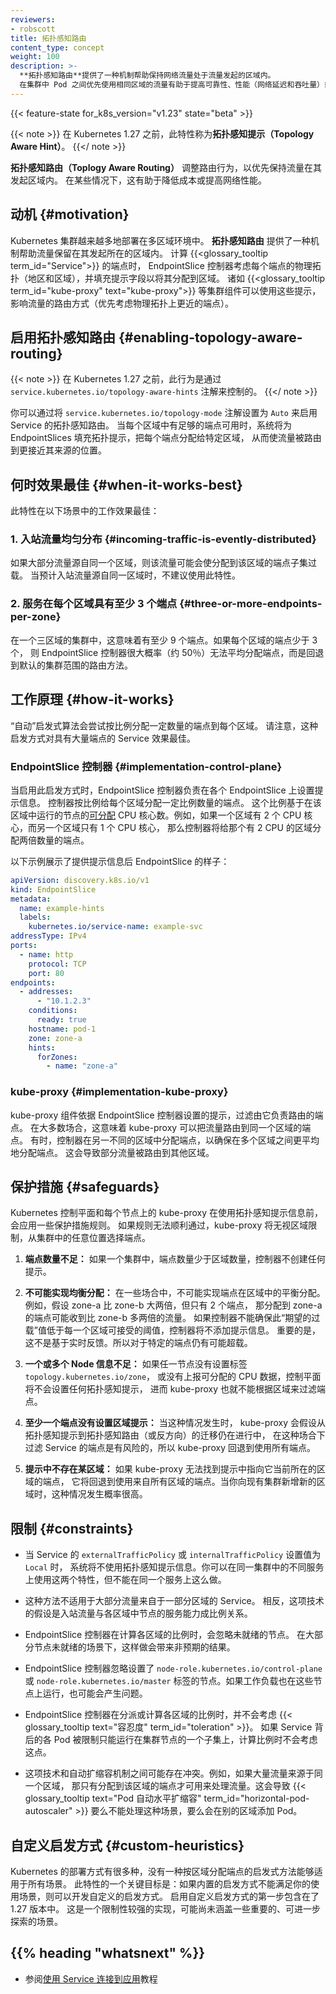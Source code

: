 ```yaml
---
reviewers:
- robscott
title: 拓扑感知路由
content_type: concept
weight: 100
description: >-
  **拓扑感知路由**提供了一种机制帮助保持网络流量处于流量发起的区域内。
  在集群中 Pod 之间优先使用相同区域的流量有助于提高可靠性、性能（网络延迟和吞吐量）或降低成本。
---
```



{{< feature-state for_k8s_version="v1.23" state="beta" >}}

{{< note >}}
在 Kubernetes 1.27 之前，此特性称为**拓扑感知提示（Topology Aware Hint）**。
{{</ note >}}

**拓扑感知路由（Toplogy Aware Routing）** 调整路由行为，以优先保持流量在其发起区域内。
在某些情况下，这有助于降低成本或提高网络性能。


## 动机   {#motivation}

Kubernetes 集群越来越多地部署在多区域环境中。
**拓扑感知路由** 提供了一种机制帮助流量保留在其发起所在的区域内。
计算 {{<glossary_tooltip term_id="Service">}} 的端点时，
EndpointSlice 控制器考虑每个端点的物理拓扑（地区和区域），并填充提示字段以将其分配到区域。
诸如 {{<glossary_tooltip term_id="kube-proxy" text="kube-proxy">}}
等集群组件可以使用这些提示，影响流量的路由方式（优先考虑物理拓扑上更近的端点）。

## 启用拓扑感知路由   {#enabling-topology-aware-routing}

{{< note >}}
在 Kubernetes 1.27 之前，此行为是通过 `service.kubernetes.io/topology-aware-hints` 注解来控制的。
{{</ note >}}

你可以通过将 `service.kubernetes.io/topology-mode` 注解设置为 `Auto` 来启用 Service 的拓扑感知路由。
当每个区域中有足够的端点可用时，系统将为 EndpointSlices 填充拓扑提示，把每个端点分配给特定区域，
从而使流量被路由到更接近其来源的位置。

## 何时效果最佳   {#when-it-works-best}

此特性在以下场景中的工作效果最佳：

### 1. 入站流量均匀分布   {#incoming-traffic-is-evently-distributed}

如果大部分流量源自同一个区域，则该流量可能会使分配到该区域的端点子集过载。
当预计入站流量源自同一区域时，不建议使用此特性。

### 2. 服务在每个区域具有至少 3 个端点 {#three-or-more-endpoints-per-zone}

在一个三区域的集群中，这意味着有至少 9 个端点。如果每个区域的端点少于 3 个，
则 EndpointSlice 控制器很大概率（约 50％）无法平均分配端点，而是回退到默认的集群范围的路由方法。

## 工作原理 {#how-it-works}

“自动”启发式算法会尝试按比例分配一定数量的端点到每个区域。
请注意，这种启发方式对具有大量端点的 Service 效果最佳。

### EndpointSlice 控制器 {#implementation-control-plane}

当启用此启发方式时，EndpointSlice 控制器负责在各个 EndpointSlice 上设置提示信息。
控制器按比例给每个区域分配一定比例数量的端点。
这个比例基于在该区域中运行的节点的[可分配](/zh-cn/docs/tasks/administer-cluster/reserve-compute-resources/#node-allocatable)
CPU 核心数。例如，如果一个区域有 2 个 CPU 核心，而另一个区域只有 1 个 CPU 核心，
那么控制器将给那个有 2 CPU 的区域分配两倍数量的端点。

以下示例展示了提供提示信息后 EndpointSlice 的样子：

```yaml
apiVersion: discovery.k8s.io/v1
kind: EndpointSlice
metadata:
  name: example-hints
  labels:
    kubernetes.io/service-name: example-svc
addressType: IPv4
ports:
  - name: http
    protocol: TCP
    port: 80
endpoints:
  - addresses:
      - "10.1.2.3"
    conditions:
      ready: true
    hostname: pod-1
    zone: zone-a
    hints:
      forZones:
        - name: "zone-a"
```

### kube-proxy {#implementation-kube-proxy}

kube-proxy 组件依据 EndpointSlice 控制器设置的提示，过滤由它负责路由的端点。
在大多数场合，这意味着 kube-proxy 可以把流量路由到同一个区域的端点。
有时，控制器在另一不同的区域中分配端点，以确保在多个区域之间更平均地分配端点。
这会导致部分流量被路由到其他区域。

## 保护措施 {#safeguards}

Kubernetes 控制平面和每个节点上的 kube-proxy 在使用拓扑感知提示信息前，会应用一些保护措施规则。
如果规则无法顺利通过，kube-proxy 将无视区域限制，从集群中的任意位置选择端点。

1. **端点数量不足：** 如果一个集群中，端点数量少于区域数量，控制器不创建任何提示。

2. **不可能实现均衡分配：** 在一些场合中，不可能实现端点在区域中的平衡分配。
   例如，假设 zone-a 比 zone-b 大两倍，但只有 2 个端点，
   那分配到 zone-a 的端点可能收到比 zone-b 多两倍的流量。
   如果控制器不能确保此“期望的过载”值低于每一个区域可接受的阈值，控制器将不添加提示信息。
   重要的是，这不是基于实时反馈。所以对于特定的端点仍有可能超载。

3. **一个或多个 Node 信息不足：** 如果任一节点没有设置标签 `topology.kubernetes.io/zone`，
   或没有上报可分配的 CPU 数据，控制平面将不会设置任何拓扑感知提示，
   进而 kube-proxy 也就不能根据区域来过滤端点。

4. **至少一个端点没有设置区域提示：** 当这种情况发生时，
   kube-proxy 会假设从拓扑感知提示到拓扑感知路由（或反方向）的迁移仍在进行中，
   在这种场合下过滤 Service 的端点是有风险的，所以 kube-proxy 回退到使用所有端点。

5. **提示中不存在某区域：** 如果 kube-proxy 无法找到提示中指向它当前所在的区域的端点，
   它将回退到使用来自所有区域的端点。当你向现有集群新增新的区域时，这种情况发生概率很高。

## 限制 {#constraints}

* 当 Service 的 `externalTrafficPolicy` 或 `internalTrafficPolicy` 设置值为 `Local` 时，
  系统将不使用拓扑感知提示信息。你可以在同一集群中的不同服务上使用这两个特性，但不能在同一个服务上这么做。

* 这种方法不适用于大部分流量来自于一部分区域的 Service。
  相反，这项技术的假设是入站流量与各区域中节点的服务能力成比例关系。

* EndpointSlice 控制器在计算各区域的比例时，会忽略未就绪的节点。
  在大部分节点未就绪的场景下，这样做会带来非预期的结果。

* EndpointSlice 控制器忽略设置了 `node-role.kubernetes.io/control-plane` 或
  `node-role.kubernetes.io/master` 标签的节点。如果工作负载也在这些节点上运行，也可能会产生问题。

* EndpointSlice 控制器在分派或计算各区域的比例时，并不会考虑
  {{< glossary_tooltip text="容忍度" term_id="toleration" >}}。
  如果 Service 背后的各 Pod 被限制只能运行在集群节点的一个子集上，计算比例时不会考虑这点。

* 这项技术和自动扩缩容机制之间可能存在冲突。例如，如果大量流量来源于同一个区域，
  那只有分配到该区域的端点才可用来处理流量。这会导致
  {{< glossary_tooltip text="Pod 自动水平扩缩容" term_id="horizontal-pod-autoscaler" >}}
  要么不能处理这种场景，要么会在别的区域添加 Pod。

## 自定义启发方式   {#custom-heuristics}

Kubernetes 的部署方式有很多种，没有一种按区域分配端点的启发式方法能够适用于所有场景。
此特性的一个关键目标是：如果内置的启发方式不能满足你的使用场景，则可以开发自定义的启发方式。
启用自定义启发方式的第一步包含在了 1.27 版本中。
这是一个限制性较强的实现，可能尚未涵盖一些重要的、可进一步探索的场景。

## {{% heading "whatsnext" %}}

* 参阅[使用 Service 连接到应用](/zh-cn/docs/tutorials/services/connect-applications-service/)教程
